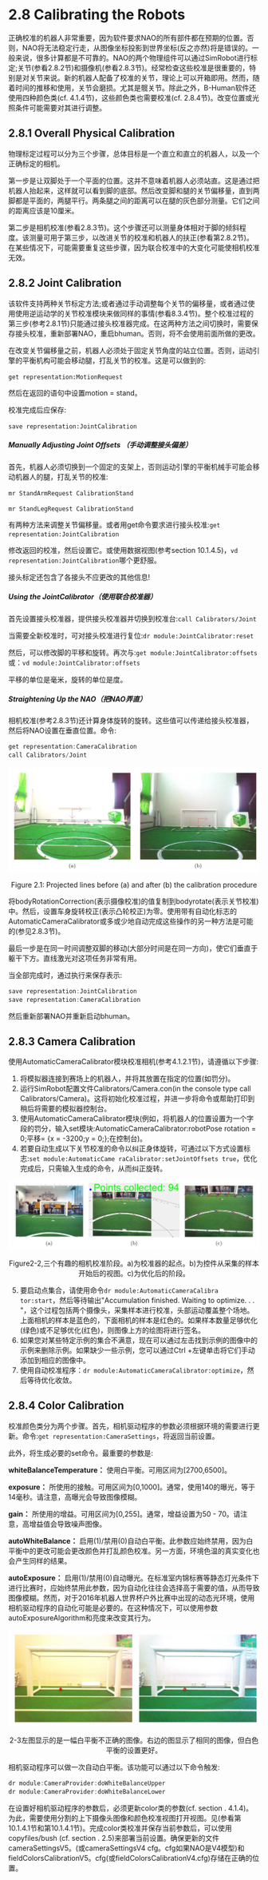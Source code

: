 # 2.8 Calibrating the Robots

正确校准的机器人非常重要，因为软件要求NAO的所有部件都在预期的位置。否则，NAO将无法稳定行走，从图像坐标投影到世界坐标(反之亦然)将是错误的。一般来说，很多计算都是不可靠的。NAO的两个物理组件可以通过SimRobot进行标定;关节(参看2.8.2节)和摄像机(参看2.8.3节)。经常检查这些校准是很重要的，特别是对关节来说。新的机器人配备了校准的关节，理论上可以开箱即用。然而，随着时间的推移和使用，关节会磨损。尤其是髋关节。除此之外，B-Human软件还使用四种颜色类(cf. 4.1.4节)，这些颜色类也需要校准(cf. 2.8.4节)。改变位置或光照条件可能需要对其进行调整。

## 2.8.1 Overall Physical Calibration

物理标定过程可以分为三个步骤，总体目标是一个直立和直立的机器人，以及一个正确标定的相机。

第一步是让双脚处于一个平面的位置。这并不意味着机器人必须站直。这是通过把机器人抬起来，这样就可以看到脚的底部。然后改变脚和腿的关节偏移量，直到两脚都是平面的，两腿平行。两条腿之间的距离可以在腿的灰色部分测量。它们之间的距离应该是10厘米。

第二步是相机校准(参看2.8.3节)。这个步骤还可以测量身体相对于脚的倾斜程度。该测量可用于第三步，以改进关节的校准和机器人的扶正(参看第2.8.2节)。在某些情况下，可能需要重复这些步骤，因为联合校准中的大变化可能使相机校准无效。

## 2.8.2 Joint Calibration

该软件支持两种关节标定方法;或者通过手动调整每个关节的偏移量，或者通过使用使用逆运动学的关节校准模块来做同样的事情(参看8.3.4节)。整个校准过程的第三步(参考2.8.1节)只能通过接头校准器完成。在这两种方法之间切换时，需要保存接头校准，重新部署NAO，重启bhuman。否则，将不会使用前面所做的更改。

在改变关节偏移量之前，机器人必须处于固定关节角度的站立位置。否则，运动引擎的平衡机构可能会移动腿，打乱关节的校准。这是可以做到的:

`get representation:MotionRequest`

然后在返回的语句中设置motion = stand。

校准完成后应保存:

`save representation:JointCalibration`

##### Manually Adjusting Joint Offsets （手动调整接头偏差）

首先，机器人必须切换到一个固定的支架上，否则运动引擎的平衡机械手可能会移动机器人的腿，打乱关节的校准:

`mr StandArmRequest CalibrationStand`

`mr StandLegRequest CalibrationStand`

有两种方法来调整关节偏移量。或者用get命令要求进行接头校准:`get representation:JointCalibration`

修改返回的校准，然后设置它。或使用数据视图(参考section 10.1.4.5)，`vd representation:JointCalibration`哪个更舒服。

接头标定还包含了各接头不应更改的其他信息!

##### Using the JointCalibrator（使用联合校准器）

首先设置接头校准器，提供接头校准器并切换到校准台:`call Calibrators/Joint`

当需要全新校准时，可对接头校准进行复位:`dr module:JointCalibrator:reset`

然后，可以修改脚的平移和旋转。再次与:`get module:JointCalibrator:offsets`或：`vd module:JointCalibrator:offsets`

平移的单位是毫米，旋转的单位是度。

##### Straightening Up the NAO（把NAO弄直）

相机校准(参考2.8.3节)还计算身体旋转的旋转。这些值可以传递给接头校准器，然后将NAO设置在垂直位置。命令:

```c
get representation:CameraCalibration 
call Calibrators/Joint
```

![](../img/Figure2-1.png)

<center>Figure 2.1: Projected lines before (a) and after (b) the calibration procedure</center>

将bodyRotationCorrection(表示摄像校准)的值复制到bodyrotate(表示关节校准)中。然后，设置车身旋转校正(表示凸轮校正)为零。使用带有自动化标志的AutomaticCameraCalibrator或多或少地自动完成这些操作的另一种方法是可能的(参见2.8.3节)。

最后一步是在同一时间调整双脚的移动(大部分时间是在同一方向)，使它们垂直于躯干下方。直线激光对这项任务非常有用。

当全部完成时，通过执行来保存表示:

```c
save representation:JointCalibration 
save representation:CameraCalibration
```

然后重新部署NAO并重新启动bhuman。

## 2.8.3 Camera Calibration

使用AutomaticCameraCalibrator模块校准相机(参考4.1.2.1节)，请遵循以下步骤:

1. 将模拟器连接到赛场上的机器人，并将其放置在指定的位置(如罚分)。
2. 运行SimRobot配置文件Calibrators/Camera.con(in the console type call
   Calibrators/Camera)。这将初始化校准过程，并进一步将命令或帮助打印到稍后将需要的模拟器控制台。
3. 使用AutomaticCameraCalibrator模块(例如，将机器人的位置设置为一个字段的罚分，输入set模块:AutomaticCameraCalibrator:robotPose rotation = 0;平移= {x = -3200;y = 0;};在控制台)。
4. 若要自动生成以下关节校准的命令以纠正身体旋转，可通过以下方式设置标志:`set module:AutomaticCame
   raCalibrator:setJointOffsets true`，优化完成后，只需输入生成的命令，从而纠正旋转。

![](../img/Figure2-2.png)

<center>Figure2-2,三个有趣的相机校准阶段。a)为校准器的起点。b)为控件从采集的样本开始后的视图。c)为优化后的阶段。</center>

5. 要启动点集合，请使用命令`dr module:AutomaticCameraCalibra
   tor:start`，然后等待输出"Accumulation finished. Waiting to optimize. . . "，这个过程包括两个摄像头，采集样本进行校准，头部运动覆盖整个场地。上面相机的样本是蓝色的，下面相机的样本是红色的。如果样本数量足够优化(绿色)或不足够优化(红色)，则图像上方的绘图将进行签名。
6. 如果您对某些特定示例的集合不满意，现在可以通过左击找到示例的图像中的示例来删除示例。如果缺少一些示例，您可以通过Ctrl +左键单击将它们手动添加到相应的图像中。
7. 使用自动校准程序：`dr module:AutomaticCameraCalibrator:optimize`，然后等待优化收敛。

## 2.8.4 Color Calibration

校准颜色类分为两个步骤。首先，相机驱动程序的参数必须根据环境的需要进行更新。命令:`get representation:CameraSettings`，将返回当前设置。

此外，将生成必要的set命令。最重要的参数是:

**whiteBalanceTemperature：** 使用白平衡。可用区间为[2700,6500]。

**exposure：** 所使用的接触。可用区间为[0,1000]。通常，使用140的曝光，等于14毫秒。请注意，高曝光会导致图像模糊。

**gain：** 所使用的增益。可用区间为[0,255]。通常，增益设置为50 - 70。请注意，高增益值会导致噪声图像。

**autoWhiteBalance：** 启用(1)/禁用(0)自动白平衡。此参数应始终禁用，因为白平衡中的更改可能会更改颜色并打乱颜色校准。另一方面，环境色温的真实变化也会产生同样的结果。

**autoExposure：** 启用(1)/禁用(0)自动曝光。在标准室内锦标赛等静态灯光条件下进行比赛时，应始终禁用此参数，因为自动化往往会选择高于需要的值，从而导致图像模糊。然而，对于2016年机器人世界杯户外比赛中出现的动态光环境，使用相机驱动程序的自动化可能是必要的。在这种情况下，可以使用参数autoExposureAlgorithm和亮度来改变其行为。

![](../img/Figure2-3.png)

<center>2-3左图显示的是一幅白平衡不正确的图像。右边的图显示了相同的图像，但白色平衡的设置更好。</center>

相机驱动程序可以做一次自动白平衡。该功能可以通过以下命令触发:

```c
dr module:CameraProvider:doWhiteBalanceUpper 
dr module:CameraProvider:doWhiteBalanceLower
```

在设置好相机驱动程序的参数后，必须更新color类的参数(cf. section . 4.1.4)。为此，需要使用分割的上下摄像头图像和颜色校准视图打开视图。见(参看第10.1.4.1节和第10.1.4.1节)。完成color类校准并保存当前参数后，可以使用copyfiles/bush (cf. section . 2.5)来部署当前设置。确保更新的文件cameraSettingsV5。(或cameraSettingsV4 cfg。cfg如果NAO是V4模型)和fieldColorsCalibrationV5。cfg(或fieldColorsCalibrationV4.cfg)存储在正确的位置。